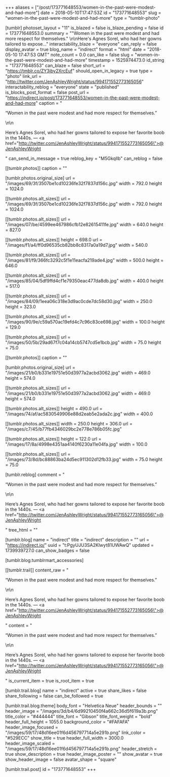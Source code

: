 +++
aliases = ["/post/173771648553/women-in-the-past-were-modest-and-had-more"]
date = 2018-05-10T17:47:53Z
id = "173771648553"
slug = "women-in-the-past-were-modest-and-had-more"
type = "tumblr-photo"

[tumblr]
photoset_layout = "11"
is_blazed = false
is_blaze_pending = false
id = 173771648553.0
summary = "\"Women in the past were modest and had more respect for themselves.\" \n\nHere's Agnes Sorel, who had her gowns tailored to expose..."
interactability_blaze = "everyone"
can_reply = false
display_avatar = true
blog_name = "indirect"
format = "html"
date = "2018-05-10 17:47:53 GMT"
note_count = 0.0
can_like = false
slug = "women-in-the-past-were-modest-and-had-more"
timestamp = 1525974473.0
id_string = "173771648553"
can_blaze = false
short_url = "https://tmblr.co/ZY3jby2XrcEuf"
should_open_in_legacy = true
type = "photo"
link_url = "http://twitter.com/JenAshleyWright/status/994171552773165056"
interactability_reblog = "everyone"
state = "published"
is_blocks_post_format = false
post_url = "https://indirect.io/post/173771648553/women-in-the-past-were-modest-and-had-more"
caption = "<p>&ldquo;Women in the past were modest and had more respect for themselves.&rdquo; </p>\n\n<p>Here&rsquo;s Agnes Sorel, who had her gowns tailored to expose her favorite boob in the 1440s. — <a href=\"http://twitter.com/JenAshleyWright/status/994171552773165056\">@JenAshleyWright</a></p>"
can_send_in_message = true
reblog_key = "M5Gkqllb"
can_reblog = false

[[tumblr.photos]]
caption = ""

[tumblr.photos.original_size]
url = "/images/69/3f/3507be1cd10236fe32f7837d156c.jpg"
width = 792.0
height = 1024.0

[[tumblr.photos.alt_sizes]]
url = "/images/69/3f/3507be1cd10236fe32f7837d156c.jpg"
width = 792.0
height = 1024.0

[[tumblr.photos.alt_sizes]]
url = "/images/07/be/4599ee467986cfb12e82615411fe.jpg"
width = 640.0
height = 827.0

[[tumblr.photos.alt_sizes]]
height = 698.0
url = "/images/f1/a4/ff0d96535cb82bb8c8317a0a19d7.jpg"
width = 540.0

[[tumblr.photos.alt_sizes]]
url = "/images/81/f9/366fc3292c5f1e11eacfa219ade4.jpg"
width = 500.0
height = 646.0

[[tumblr.photos.alt_sizes]]
url = "/images/85/04/5df9ffd4cf1e79350eac477da8db.jpg"
width = 400.0
height = 517.0

[[tumblr.photos.alt_sizes]]
url = "/images/84/09/1eea06c318e3d9ac0cde7dc58d30.jpg"
width = 250.0
height = 323.0

[[tumblr.photos.alt_sizes]]
url = "/images/90/9e/c59a570ac19efd4c7c96c83ce698.jpg"
width = 100.0
height = 129.0

[[tumblr.photos.alt_sizes]]
url = "/images/50/5b/29ad67f7c04a14cb5747cd5e1bcb.jpg"
width = 75.0
height = 75.0

[[tumblr.photos]]
caption = ""

[tumblr.photos.original_size]
url = "/images/21/b0/b331e19751e50d3977a2acbd3062.jpg"
width = 469.0
height = 574.0

[[tumblr.photos.alt_sizes]]
url = "/images/21/b0/b331e19751e50d3977a2acbd3062.jpg"
width = 469.0
height = 574.0

[[tumblr.photos.alt_sizes]]
height = 490.0
url = "/images/74/af/ac5830549906e88d2eab5e2ada2c.jpg"
width = 400.0

[[tumblr.photos.alt_sizes]]
width = 250.0
height = 306.0
url = "/images/c7/45/b77fb4346029bc2e778e786b05fc.jpg"

[[tumblr.photos.alt_sizes]]
height = 122.0
url = "/images/17/8a/4998e4351aa4140f6230a11e04fa.jpg"
width = 100.0

[[tumblr.photos.alt_sizes]]
url = "/images/73/8d/bc88863ba24d5ec911302d12fb33.jpg"
width = 75.0
height = 75.0

[tumblr.reblog]
comment = "<p>“Women in the past were modest and had more respect for themselves.” </p>\n\n<p>Here’s Agnes Sorel, who had her gowns tailored to expose her favorite boob in the 1440s. — <a href=\"http://twitter.com/JenAshleyWright/status/994171552773165056\">@JenAshleyWright</a></p>"
tree_html = ""

[tumblr.blog]
name = "indirect"
title = "indirect"
description = ""
url = "https://indirect.io/"
uuid = "t:PgyUJU3SA2Klwyt81UWAwQ"
updated = 1739939727.0
can_show_badges = false

[tumblr.blog.tumblrmart_accessories]

[[tumblr.trail]]
content_raw = "<p>“Women in the past were modest and had more respect for themselves.” </p>\n\n<p>Here’s Agnes Sorel, who had her gowns tailored to expose her favorite boob in the 1440s. — <a href=\"http://twitter.com/JenAshleyWright/status/994171552773165056\">@JenAshleyWright</a></p>"
content = "<p>&ldquo;Women in the past were modest and had more respect for themselves.&rdquo; </p>\n\n<p>Here&rsquo;s Agnes Sorel, who had her gowns tailored to expose her favorite boob in the 1440s. &mdash; <a href=\"http://twitter.com/JenAshleyWright/status/994171552773165056\">@JenAshleyWright</a></p>"
is_current_item = true
is_root_item = true

[tumblr.trail.blog]
name = "indirect"
active = true
share_likes = false
share_following = false
can_be_followed = true

[tumblr.trail.blog.theme]
body_font = "Helvetica Neue"
header_bounds = ""
header_image = "/images/3d/b4/6d99210450f4a662c36d5f619a3b.png"
title_color = "#444444"
title_font = "Gibson"
title_font_weight = "bold"
header_full_height = 1055.0
background_color = "#FAFAFA"
header_image_focused = "/images/59/17/48d16ee01f6d456797714a5e291b.png"
link_color = "#529ECC"
show_title = true
header_full_width = 3000.0
header_image_scaled = "/images/59/17/48d16ee01f6d456797714a5e291b.png"
header_stretch = true
show_description = true
header_image_poster = ""
show_avatar = true
show_header_image = false
avatar_shape = "square"

[tumblr.trail.post]
id = "173771648553"
+++
